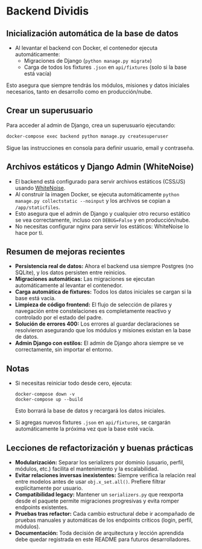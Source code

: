 # Backend Dividis

## Inicialización automática de la base de datos

- Al levantar el backend con Docker, el contenedor ejecuta automáticamente:
  - Migraciones de Django (`python manage.py migrate`)
  - Carga de todos los fixtures `.json` en `api/fixtures` (solo si la base está vacía)

Esto asegura que siempre tendrás los módulos, misiones y datos iniciales necesarios, tanto en desarrollo como en producción/nube.

## Crear un superusuario

Para acceder al admin de Django, crea un superusuario ejecutando:

```bash
docker-compose exec backend python manage.py createsuperuser
```

Sigue las instrucciones en consola para definir usuario, email y contraseña.

## Archivos estáticos y Django Admin (WhiteNoise)

- El backend está configurado para servir archivos estáticos (CSS/JS) usando [WhiteNoise](https://whitenoise.evans.io/).
- Al construir la imagen Docker, se ejecuta automáticamente `python manage.py collectstatic --noinput` y los archivos se copian a `/app/staticfiles`.
- Esto asegura que el admin de Django y cualquier otro recurso estático se vea correctamente, incluso con `DEBUG=False` y en producción/nube.
- No necesitas configurar nginx para servir los estáticos: WhiteNoise lo hace por ti.

## Resumen de mejoras recientes

- **Persistencia real de datos:** Ahora el backend usa siempre Postgres (no SQLite), y los datos persisten entre reinicios.
- **Migraciones automáticas:** Las migraciones se ejecutan automáticamente al levantar el contenedor.
- **Carga automática de fixtures:** Todos los datos iniciales se cargan si la base está vacía.
- **Limpieza de código frontend:** El flujo de selección de pilares y navegación entre constelaciones es completamente reactivo y controlado por el estado del padre.
- **Solución de errores 400:** Los errores al guardar declaraciones se resolvieron asegurando que los módulos y misiones existan en la base de datos.
- **Admin Django con estilos:** El admin de Django ahora siempre se ve correctamente, sin importar el entorno.

## Notas

- Si necesitas reiniciar todo desde cero, ejecuta:
  ```
  docker-compose down -v
  docker-compose up --build
  ```
  Esto borrará la base de datos y recargará los datos iniciales.

- Si agregas nuevos fixtures `.json` en `api/fixtures`, se cargarán automáticamente la próxima vez que la base esté vacía.

## Lecciones de refactorización y buenas prácticas

- **Modularización:** Separar los serializers por dominio (usuario, perfil, módulos, etc.) facilita el mantenimiento y la escalabilidad.
- **Evitar relaciones inversas inexistentes:** Siempre verifica la relación real entre modelos antes de usar `obj.x_set.all()`. Prefiere filtrar explícitamente por usuario.
- **Compatibilidad legacy:** Mantener un `serializers.py` que reexporta desde el paquete permite migraciones progresivas y evita romper endpoints existentes.
- **Pruebas tras refactor:** Cada cambio estructural debe ir acompañado de pruebas manuales y automáticas de los endpoints críticos (login, perfil, módulos).
- **Documentación:** Toda decisión de arquitectura y lección aprendida debe quedar registrada en este README para futuros desarrolladores.
